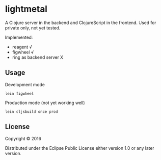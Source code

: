 # lightmetal

A Clojure server in the backend and ClojureScript in the frontend. Used for private only, not yet tested.

Implemented:
- reagent √
- figwheel √
- ring as backend server X

## Usage

Development mode
```
lein figwheel
```
Production mode (not yet working well)
```
lein cljsbuild once prod
```

## License

Copyright © 2016

Distributed under the Eclipse Public License either version 1.0 or any later version.
